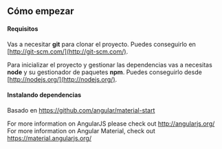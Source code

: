

## Cómo empezar

#### Requisitos

Vas a necesitar **git** para clonar el proyecto. Puedes conseguirlo en
[http://git-scm.com/](http://git-scm.com/).

Para inicializar el proyecto y gestionar las dependencias vas a necesitas **node** y su gestionador de paquetes **npm**.
Puedes conseguirlo desde [http://nodejs.org/](http://nodejs.org/).

#### Instalando dependencias 














Basado en https://github.com/angular/material-start

For more information on AngularJS please check out http://angularjs.org/
For more information on Angular Material, check out https://material.angularjs.org/

[git]: http://git-scm.com/
[bower]: http://bower.io
[npm]: https://www.npmjs.org/
[node]: http://nodejs.org
[protractor]: https://github.com/angular/protractor
[jasmine]: http://jasmine.github.io
[karma]: http://karma-runner.github.io
[travis]: https://travis-ci.org/
[http-server]: https://github.com/nodeapps/http-server
